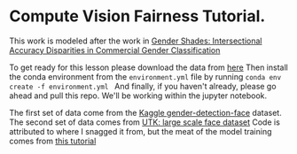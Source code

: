 # Compute Vision Fairness Tutorial.
This work is modeled after the work in [Gender Shades: Intersectional Accuracy Disparities in Commercial Gender Classification](http://proceedings.mlr.press/v81/buolamwini18a/buolamwini18a.pdf)

To get ready for this lesson please download the data from [here](https://drive.google.com/file/d/1kJYOJCQaRFXmIHnzcu4nNnxuRJwRoe3d/view?usp=sharing)
Then install the conda environment from the `environment.yml` file by running `conda env create -f environment.yml
`
And finally, if you haven't already, please go ahead and pull this repo. We'll be working within the jupyter notebook.

The first set of data come from the [Kaggle gender-detection-face](https://www.kaggle.com/gmlmrinalini/genderdetectionface) dataset.
The second set of data comes from [UTK: large scale face dataset](https://susanqq.github.io/UTKFace/)
Code is attributed to where I snagged it from, but the meat of the model training comes from [this tutorial](https://kapernikov.com/tutorial-image-classification-with-scikit-learn/)
